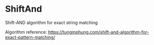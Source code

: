 # ShiftAnd
Shift-AND algorithm for exact string matching

Algorithm reference:
https://tungmphung.com/shift-and-algorithm-for-exact-pattern-matching/
